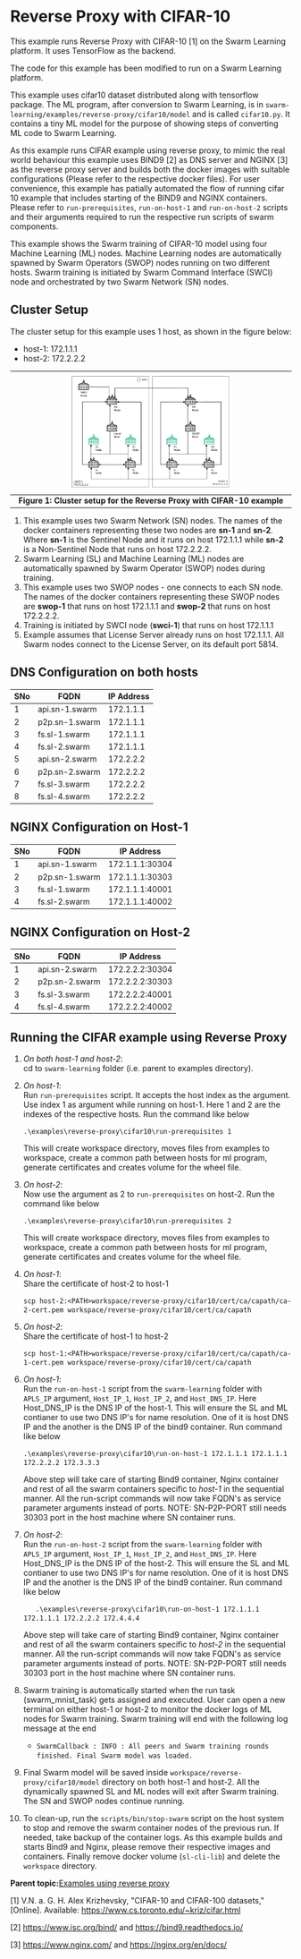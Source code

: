 Reverse Proxy with CIFAR-10
========

This example runs Reverse Proxy with CIFAR-10 [1] on the Swarm Learning platform. It uses TensorFlow as the backend.

The code for this example has been modified to run on a Swarm Learning platform.

This example uses cifar10 dataset distributed along with tensorflow package. The ML program, after conversion to Swarm Learning, is in `swarm-learning/examples/reverse-proxy/cifar10/model` and is called `cifar10.py`. It contains a tiny ML model for the purpose of showing steps of converting ML code to Swarm Learning. 

As this example runs CIFAR example using reverse proxy, to mimic the real world behaviour this example uses BIND9 [2] as DNS server and NGINX [3] as the reverse proxy server and builds both the  docker images with suitable configurations (Please refer to the respective docker files). For user convenience, this example has patially automated the flow of running cifar 10 example that includes starting of the BIND9 and NGINX containers. Please refer to `run-prerequisites`, `run-on-host-1` and `run-on-host-2` scripts and their arguments required to run the respective run scripts of swarm components.

This example shows the Swarm training of CIFAR-10 model using four Machine Learning (ML) nodes. Machine Learning nodes are automatically spawned by Swarm Operators (SWOP) nodes running on two different hosts. Swarm training is initiated by Swarm Command Interface (SWCI) node and orchestrated by two Swarm Network (SN) nodes.

## Cluster Setup

The cluster setup for this example uses 1 host, as shown in the figure below:  
- host-1: 172.1.1.1
- host-2: 172.2.2.2  

|<img width="60%" height="50%" src="../../figs/reverse-proxy-cifar-setup.png">|
|:--:|
|<b>Figure 1: Cluster setup for the Reverse Proxy with CIFAR-10 example</b>|

1. This example uses two Swarm Network (SN) nodes. The names of the docker containers representing these two nodes are **sn-1** and **sn-2**. Where **sn-1** is the Sentinel Node and it runs on host 172.1.1.1 while **sn-2** is a Non-Sentinel Node that runs on host 172.2.2.2.
2. Swarm Learning (SL) and Machine Learning (ML) nodes are automatically spawned by Swarm Operator (SWOP) nodes during training.
3. This example uses two SWOP nodes - one connects to each SN node. The names of the docker containers representing these SWOP nodes are **swop-1** that runs on host 172.1.1.1 and **swop-2** that runs on host 172.2.2.2.
4. Training is initiated by SWCI node (**swci-1**) that runs on host 172.1.1.1
5. Example assumes that License Server already runs on host 172.1.1.1. All Swarm nodes connect to the License Server, on its default port 5814.

## DNS Configuration on both hosts
SNo | FQDN | IP Address |
--- | --- | --- | 
1 | api.sn-1.swarm | 172.1.1.1 | 
2 | p2p.sn-1.swarm | 172.1.1.1 | 
3 | fs.sl-1.swarm | 172.1.1.1 | 
4 | fs.sl-2.swarm | 172.1.1.1 | 
5 | api.sn-2.swarm | 172.2.2.2 | 
6 | p2p.sn-2.swarm | 172.2.2.2 | 
7 | fs.sl-3.swarm | 172.2.2.2 | 
8 | fs.sl-4.swarm | 172.2.2.2 | 

## NGINX Configuration on Host-1
SNo | FQDN | IP Address |
--- | --- | --- | 
1 | api.sn-1.swarm | 172.1.1.1:30304 | 
2 | p2p.sn-1.swarm | 172.1.1.1:30303 | 
3 | fs.sl-1.swarm | 172.1.1.1:40001 | 
4 | fs.sl-2.swarm | 172.1.1.1:40002 | 

## NGINX Configuration on Host-2
SNo | FQDN | IP Address |
--- | --- | --- | 
1 | api.sn-2.swarm | 172.2.2.2:30304 | 
2 | p2p.sn-2.swarm | 172.2.2.2:30303 | 
3 | fs.sl-3.swarm | 172.2.2.2:40001 | 
4 | fs.sl-4.swarm | 172.2.2.2:40002 | 

## Running the CIFAR example using Reverse Proxy

1. *On both host-1 and host-2*:</br>
   cd to `swarm-learning` folder (i.e. parent to examples directory).
2. *On host-1*:</br>
   Run `run-prerequisites` script. It accepts the host index as the argument. Use index 1 as argument while running on host-1. Here 1 and 2 are the indexes of the respective hosts. Run the command like below 
   
   ```
   .\examples\reverse-proxy\cifar10\run-prerequisites 1
   ```
      This will create workspace directory, moves files from examples to workspace, create a common path between hosts for ml program, generate certificates and creates volume for the wheel file.
3. *On host-2*:</br>
   Now use the argument as 2 to `run-prerequisites` on host-2. Run the command like below 
   
   ```
   .\examples\reverse-proxy\cifar10\run-prerequisites 2
   ```
      This will create workspace directory, moves files from examples to workspace, create a common path between hosts for ml program, generate certificates and creates volume for the wheel file.
4. *On host-1*:</br>
   Share the certificate of host-2 to host-1
   
   ```
   scp host-2:<PATH>workspace/reverse-proxy/cifar10/cert/ca/capath/ca-2-cert.pem workspace/reverse-proxy/cifar10/cert/ca/capath
   ```
5. *On host-2*:</br>
   Share the certificate of host-1 to host-2
   
   ```
   scp host-1:<PATH>workspace/reverse-proxy/cifar10/cert/ca/capath/ca-1-cert.pem workspace/reverse-proxy/cifar10/cert/ca/capath
   ```
6. *On host-1*:</br>
   Run the `run-on-host-1` script  from the `swarm-learning` folder with `APLS_IP` argument, `Host_IP_1`, `Host_IP_2`, and `Host_DNS_IP`. Here Host_DNS_IP is the DNS IP of the host-1. This will ensure the SL and ML contianer to use two DNS IP's for name resolution. One of it is host DNS IP and the another is the DNS IP of the bind9 container. Run command like below 
   ```
   .\examples\reverse-proxy\cifar10\run-on-host-1 172.1.1.1 172.1.1.1 172.2.2.2 172.3.3.3
   ```
    Above step will take care of starting Bind9 container, Nginx container and rest of all the swarm containers specific to *host-1* in the sequential manner. All the run-script commands will now take FQDN's as service parameter arguments instead of ports. NOTE: SN-P2P-PORT still needs 30303 port in the host machine where SN container runs.
7. *On host-2*:</br>
      Run the `run-on-host-2` script  from the `swarm-learning` folder with `APLS_IP` argument, `Host_IP_1`, `Host_IP_2`, and `Host_DNS_IP`. Here Host_DNS_IP is the DNS IP of the host-2. This will ensure the SL and ML contianer to use two DNS IP's for name resolution. One of it is host DNS IP and the another is the DNS IP of the bind9 container. Run command like below 
      
   ```
      .\examples\reverse-proxy\cifar10\run-on-host-1 172.1.1.1 172.1.1.1 172.2.2.2 172.4.4.4
   ```
      Above step will take care of starting Bind9 container, Nginx container and rest of all the swarm containers specific to *host-2* in the sequential manner. All the run-script commands will now take FQDN's as service parameter arguments instead of ports. NOTE: SN-P2P-PORT still needs 30303 port in the host machine where SN container runs.  
8. Swarm training is automatically started when the run task (swarm_mnist_task) gets assigned and executed. User can open a new terminal on either host-1 or host-2 to monitor the docker logs of ML nodes for Swarm training. Swarm training will end with the following log message at the end
    - `SwarmCallback : INFO : All peers and Swarm training rounds finished. Final Swarm model was loaded.`  
7. Final Swarm model will be saved inside `workspace/reverse-proxy/cifar10/model` directory on both host-1 and host-2. All the dynamically spawned SL and ML nodes will exit after Swarm training. The SN and SWOP nodes continue running.
8. To clean-up, run the `scripts/bin/stop-swarm` script on the host system to stop and remove the swarm container nodes of the previous run. If needed, take backup of the container logs. As this example builds and starts Bind9 and Nginx, please remove their respective images and containers. Finally remove docker volume (`sl-cli-lib`) and delete the `workspace` directory.
        

**Parent topic:**[Examples using reverse proxy](../README.md)

[1] V.N. a. G. H. Alex Krizhevsky, "CIFAR-10 and CIFAR-100 datasets," [Online]. Available: https://www.cs.toronto.edu/~kriz/cifar.html

[2] https://www.isc.org/bind/ and https://bind9.readthedocs.io/

[3] https://www.nginx.com/ and https://nginx.org/en/docs/
